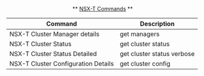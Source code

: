 <p align="center">**
<ins>NSX-T Commands</ins>
**
</p align="center">

<div class="center">

| Command | Description |
| --- | --- |
|NSX-T Cluster Manager details|get managers|
|NSX-T Cluster Status|get cluster status|
|NSX-T Cluster Status Detailed|get cluster status verbose|
|NSX-T Cluster Configuration Details|get cluster config|
